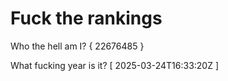 # Fuck the rankings

Who the hell am I?
{ 22676485 }

What fucking year is it?
[ 2025-03-24T16:33:20Z ]
